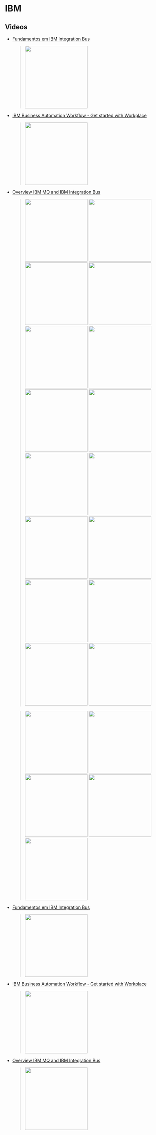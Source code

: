 # IBM

## Videos
 * [Fundamentos em IBM Integration Bus](https://www.youtube.com/watch?v=w-yoQi22UYI)
	> [<img src="https://img.youtube.com/vi/w-yoQi22UYI/0.jpg" width="200">](https://www.youtube.com/watch?v=w-yoQi22UYI "Fundamentos em IBM Integration Bus by Global Solutions 316 views 39 minutes")
 * [IBM Business Automation Workflow - Get started with Workplace](https://www.youtube.com/watch?v=ujYEqyJkHHI)
	> [<img src="https://img.youtube.com/vi/ujYEqyJkHHI/0.jpg" width="200">](https://www.youtube.com/watch?v=ujYEqyJkHHI "IBM Business Automation Workflow - Get started with Workplace by IBM Helps 8,109 views 3 minutes, 36 seconds")
* [Overview IBM MQ and IBM Integration Bus](https://www.youtube.com/watch?v=__qG5fwAAlg)
	> [<img src="https://img.youtube.com/vi/__qG5fwAAlg/0.jpg" width="200">](https://www.youtube.com/watch?v=__qG5fwAAlg "Overview IBM MQ and IBM Integration Bus by Global Solutions 2,647 views 28 minutes")
	> [<img src="https://img.youtube.com/vi/y9k-U9AuDeM/0.jpg" width="200">](https://www.youtube.com/watch?v=y9k-U9AuDeM "Should You Use Open Source Large Language Models? by IBM Technology 286,009 views 6 minutes, 40 seconds")
	> [<img src="https://img.youtube.com/vi/1iyFq2VaL5Y/0.jpg" width="200">](https://www.youtube.com/watch?v=1iyFq2VaL5Y "What is Istio? by IBM Technology 105,824 views 3 minutes, 44 seconds")
	> [<img src="https://img.youtube.com/vi/6zDrLvpfCK4/0.jpg" width="200">](https://www.youtube.com/watch?v=6zDrLvpfCK4 "Istio Service Mesh Explained by IBM Technology 157,281 views 5 minutes, 13 seconds")
	> [<img src="https://img.youtube.com/vi/1iyFq2VaL5Y/0.jpg" width="200">](https://www.youtube.com/watch?v=1iyFq2VaL5Y "What is Istio? by IBM Technology 105,824 views 3 minutes, 44 seconds")
	> [<img src="https://img.youtube.com/vi/6zDrLvpfCK4/0.jpg" width="200">](https://www.youtube.com/watch?v=6zDrLvpfCK4 "Istio Service Mesh Explained by IBM Technology 157,281 views 5 minutes, 13 seconds")
	> [<img src="https://img.youtube.com/vi/FZR0rG3HKIk/0.jpg" width="200">](https://www.youtube.com/watch?v=FZR0rG3HKIk "Virtualization Explained by IBM Technology 656,813 views 5 minutes, 20 seconds")
	> [<img src="https://img.youtube.com/vi/5uNifnVlBy4/0.jpg" width="200">](https://www.youtube.com/watch?v=5uNifnVlBy4 "Cybersecurity Architecture: Who Are You? Identity and Access Management by IBM Technology 81,671 views 31 minutes")
	> [<img src="https://img.youtube.com/vi/XRdmfo4M_YA/0.jpg" width="200">](https://www.youtube.com/watch?v=XRdmfo4M_YA "IaaS Explained by IBM Technology 162,648 views 8 minutes, 7 seconds")
	> [<img src="https://img.youtube.com/vi/eHPqfNLeous/0.jpg" width="200">](https://www.youtube.com/watch?v=eHPqfNLeous "How to Build Enterprise-Ready Foundation Models by IBM Technology 49,056 views 10 minutes, 47 seconds")
	> [<img src="https://img.youtube.com/vi/nyH0nYhMW9M/0.jpg" width="200">](https://www.youtube.com/watch?v=nyH0nYhMW9M "What is DNS (Domain Name System)? by IBM Technology 94,819 views 7 minutes, 25 seconds")
	> [<img src="https://img.youtube.com/vi/sCR3SAVdyCc/0.jpg" width="200">](https://www.youtube.com/watch?v=sCR3SAVdyCc "What is a Load Balancer? by IBM Technology 201,582 views 8 minutes, 22 seconds")
	> [<img src="https://img.youtube.com/vi/hfIUstzHs9A/0.jpg" width="200">](https://www.youtube.com/watch?v=hfIUstzHs9A "What are Generative AI models? by IBM Technology 836,133 views 8 minutes, 47 seconds")
	> [<img src="https://img.youtube.com/vi/bDAY-oUP0DQ/0.jpg" width="200">](https://www.youtube.com/watch?v=bDAY-oUP0DQ "Denial of Service Attacks Explained by IBM Technology 43,413 views 9 minutes, 52 seconds")
	> [<img src="https://img.youtube.com/vi/x6UCODfHerw/0.jpg" width="200">](https://www.youtube.com/watch?v=x6UCODfHerw "Let&#39;s rethink IT DevOps by IBM Technology 5,158 views 3 minutes, 21 seconds")
	> [<img src="https://img.youtube.com/vi/fp9_ubiKqFU/0.jpg" width="200">](https://www.youtube.com/watch?v=fp9_ubiKqFU "What is Cloud Native? by IBM Technology 132,734 views 4 minutes, 37 seconds")

	> [<img src="https://img.youtube.com/vi/fHO1X93e4WA/0.jpg" width="200">](https://www.youtube.com/watch?v=fHO1X93e4WA "What is Ansible? by IBM Technology 156,354 views 11 minutes, 6 seconds")
	> [<img src="https://img.youtube.com/vi/KTN_QBuDplo/0.jpg" width="200">](https://www.youtube.com/watch?v=KTN_QBuDplo "What is OpenShift? by IBM Technology 616,496 views 7 minutes, 4 seconds")
	> [<img src="https://img.youtube.com/vi/KTN_QBuDplo/0.jpg" width="200">](https://www.youtube.com/watch?v=KTN_QBuDplo "What is OpenShift? by IBM Technology 616,496 views 7 minutes, 4 seconds")
	> [<img src="https://img.youtube.com/vi/uAHFNuDlcRw/0.jpg" width="200">](https://www.youtube.com/watch?v=uAHFNuDlcRw "Cybersecurity Trends for 2023 by IBM Technology 235,004 views 9 minutes, 46 seconds")
	> [<img src="https://img.youtube.com/vi/q6kJ71tEYqM/0.jpg" width="200">](https://www.youtube.com/watch?v=q6kJ71tEYqM "Machine Learning vs Deep Learning by IBM Technology 543,178 views 7 minutes, 50 seconds")
 * [Fundamentos em IBM Integration Bus](https://www.youtube.com/watch?v=w-yoQi22UYI)
	> [<img src="https://img.youtube.com/vi/w-yoQi22UYI/0.jpg" width="200">](https://www.youtube.com/watch?v=w-yoQi22UYI "Fundamentos em IBM Integration Bus by Global Solutions 316 views 39 minutes")
 * [IBM Business Automation Workflow - Get started with Workplace](https://www.youtube.com/watch?v=ujYEqyJkHHI)
	> [<img src="https://img.youtube.com/vi/ujYEqyJkHHI/0.jpg" width="200">](https://www.youtube.com/watch?v=ujYEqyJkHHI "IBM Business Automation Workflow - Get started with Workplace by IBM Helps 8,109 views 3 minutes, 36 seconds")
 * [Overview IBM MQ and IBM Integration Bus](https://www.youtube.com/watch?v=__qG5fwAAlg)
	> [<img src="https://img.youtube.com/vi/__qG5fwAAlg/0.jpg" width="200">](https://www.youtube.com/watch?v=__qG5fwAAlg "Overview IBM MQ and IBM Integration Bus by Global Solutions 2,647 views 28 minutes")
